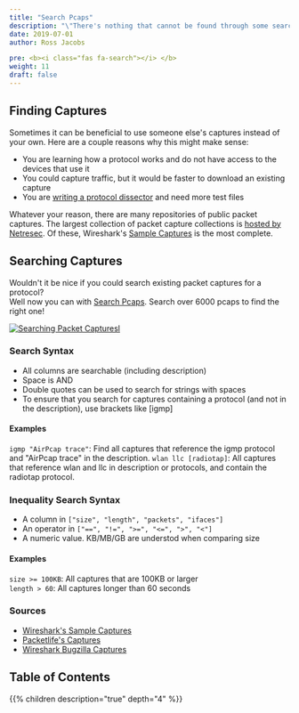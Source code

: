 ```yaml
---
title: "Search Pcaps"
description: "\"There's nothing that cannot be found through some search engine or on the Internet somewhere.\" – Eric Schmidt"
date: 2019-07-01
author: Ross Jacobs

pre: <b><i class="fas fa-search"></i> </b>
weight: 11
draft: false
---
```


## Finding Captures

Sometimes it can be beneficial to use someone else's captures instead of your own.
Here are a couple reasons why this might make sense:

* You are learning how a protocol works and do not have access to the devices that use it
* You could capture traffic, but it would be faster to download an existing capture
* You are [writing a protocol dissector](https://www.wireshark.org/docs/wsdg_html_chunked/ChDissectAdd.html) and need more test files

Whatever your reason, there are many repositories of public packet captures.
The largest collection of packet capture collections is [hosted by Netresec](https://www.netresec.com/?page=PcapFiles).
Of these, Wireshark's [Sample Captures](https://wiki.wireshark.org/SampleCaptures) is the most complete.

## Searching Captures

Wouldn't it be nice if you could search existing packet captures for a protocol?  
Well now you can with [Search Pcaps](/search/pcaptable). Search over 6000 pcaps to find the right one!

<a href="/search/pcaptable"><img src="https://dl.dropboxusercontent.com/s/436v02uq6gnnf4b/pcapsearch_screenshot.png" alt="Searching Packet Capturesl" /></a>

### Search Syntax

* All columns are searchable (including description)
* Space is AND
* Double quotes can be used to search for strings with spaces
* To ensure that you search for captures containing a protocol (and not in the description), use brackets like [igmp]

#### Examples

`igmp "AirPcap trace"`: Find all captures that reference the igmp protocol and "AirPcap trace" in the description.
`wlan llc [radiotap]`: All captures that reference wlan and llc in description or protocols, and contain the radiotap protocol.

### Inequality Search Syntax

* A column in `["size", "length", "packets", "ifaces"]`
* An operator in `["==", "!=", ">=", "<=", ">", "<"]`
* A numeric value. KB/MB/GB are understod when comparing size

#### Examples

`size >= 100KB`: All captures that are 100KB or larger  
`length > 60`: All captures longer than 60 seconds

### Sources

* <a href="https://wiki.wireshark.org/SampleCaptures">Wireshark's Sample Captures</a>
* <a href="https://packetlife.net/captures/">Packetlife's Captures</a>
* <a href="https://bugs.wireshark.org/">Wireshark Bugzilla Captures</a>

## Table of Contents

{{% children description="true" depth="4" %}}